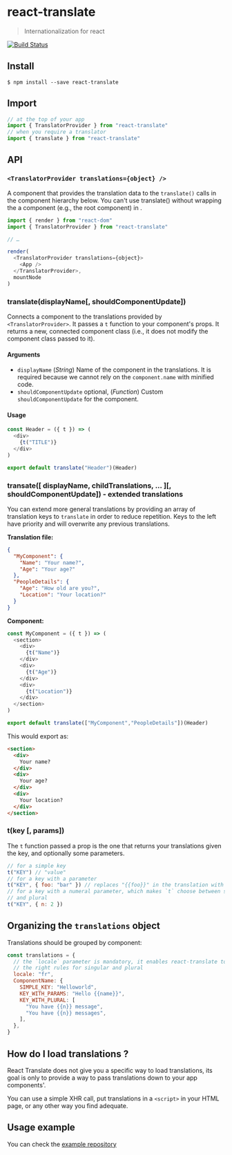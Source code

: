 # react-translate

> Internationalization for react

[![Build Status](https://travis-ci.org/bloodyowl/react-translate.svg?branch=master)](https://travis-ci.org/bloodyowl/react-translate)

## Install

```console
$ npm install --save react-translate
```

## Import

```javascript
// at the top of your app
import { TranslatorProvider } from "react-translate"
// when you require a translator
import { translate } from "react-translate"
```

## API

### `<TranslatorProvider translations={object} />`

A component that provides the translation data to the `translate()` calls in the component hierarchy below.
You can't use translate() without wrapping the a component (e.g., the root component) in <TranslatorProvider>.

```javascript
import { render } from "react-dom"
import { TranslatorProvider } from "react-translate"

// …

render(
  <TranslatorProvider translations={object}>
    <App />
  </TranslatorProvider>,
  mountNode
)
```

### translate(displayName[, shouldComponentUpdate])

Connects a component to the translations provided by `<TranslatorProvider>`. It passes a `t` function to your component's props. It returns a new, connected component class (i.e., it does not modify the component class passed to it).

#### Arguments

- `displayName` (*String*) Name of the component in the translations. It is required because we cannot rely on the `component.name` with minified code.
- `shouldComponentUpdate` optional, (*Function*) Custom `shouldComponentUpdate` for the component.

#### Usage

```javascript
const Header = ({ t }) => (
  <div>
    {t("TITLE")}
  </div>
)

export default translate("Header")(Header)
```

### transate([ displayName, childTranslations, ... ][, shouldComponentUpdate]) - extended translations

You can extend more general translations by providing an array of translation keys to `translate` in order to reduce repetition. Keys to the left have priority and will overwrite any previous translations.


**Translation file:**
```json
{
  "MyComponent": {
    "Name": "Your name?",
    "Age": "Your age?"
  },
  "PeopleDetails": {
    "Age": "How old are you?",
    "Location": "Your location?"
  }
}
```

**Component:**
```javascript
const MyComponent = ({ t }) => (
  <section>
    <div>
      {t("Name")}
    </div>
    <div>
      {t("Age")}
    </div>
    <div>
      {t("Location")}
    </div>
  </section>
)

export default translate(["MyComponent","PeopleDetails"])(Header)
```

This would export as:
```html
<section>
  <div>
    Your name?
  </div>
  <div>
    Your age?
  </div>
  <div>
    Your location?
  </div>
</section>
```

### t(key [, params])

The `t` function passed a prop is the one that returns your translations given the key, and optionally some parameters.

```javascript
// for a simple key
t("KEY") // "value"
// for a key with a parameter
t("KEY", { foo: "bar" }) // replaces "{{foo}}" in the translation with "bar"
// for a key with a numeral parameter, which makes `t` choose between singular
// and plural
t("KEY", { n: 2 })
```

## Organizing the `translations` object

Translations should be grouped by component:

```js
const translations = {
  // the `locale` parameter is mandatory, it enables react-translate to use
  // the right rules for singular and plural
  locale: "fr",
  ComponentName: {
    SIMPLE_KEY: "Helloworld",
    KEY_WITH_PARAMS: "Hello {{name}}",
    KEY_WITH_PLURAL: [
      "You have {{n}} message",
      "You have {{n}} messages",
    ],
  },
}
```

## How do I load translations ?

React Translate does not give you a specific way to load translations, its goal is only to provide a way to pass translations down to your app components'.

You can use a simple XHR call, put translations in a `<script>` in
your HTML page, or any other way you find adequate.

## Usage example

You can check the [example repository](https://github.com/bloodyowl/react-translate-example)
